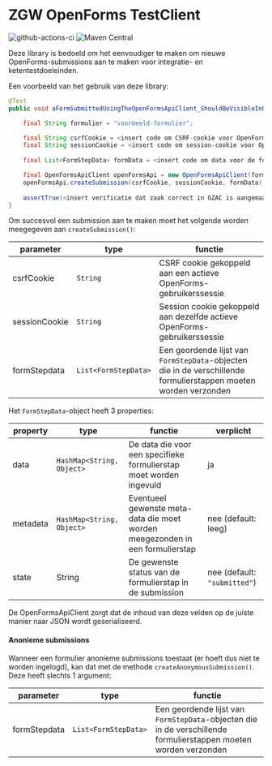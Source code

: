 # ZGW OpenForms TestClient

![github-actions-ci](https://github.com/CommonGround-Testing/zgw-openforms-testclient/actions/workflows/ci.yml/badge.svg) ![Maven Central](https://img.shields.io/maven-central/v/io.github.commonground-testing/zgw-openforms-testclient)


Deze library is bedoeld om het eenvoudiger te maken om nieuwe OpenForms-submissions aan te maken voor integratie- en ketentestdoeleinden.

Een voorbeeld van het gebruik van deze library:

```java
@Test
public void aFormSubmittedUsingTheOpenFormsApiClient_ShouldBeVisibleInGzac() {

    final String formulier = "voorbeeld-formulier";

    final String csrfCookie = <insert code om CSRF-cookie voor OpenForms-sessie op te halen> 
    final String sessionCookie = <insert code om session-cookie voor OpenForms-sessie op te halen> 
    
    final List<FormStepData> formData = <insert code om data voor de formulierstappen te genereren>

    final OpenFormsApiClient openFormsApi = new OpenFormsApiClient(formulier);
    openFormsApi.createSubmission(csrfCookie, sessionCookie, formData);
    
    assertTrue(<insert verificatie dat zaak correct in GZAC is aangemaakt>);
}
```

Om succesvol een submission aan te maken moet het volgende worden meegegeven aan `createSubmission()`:

| parameter | type | functie                                                                                                          | 
| --- | --- |------------------------------------------------------------------------------------------------------------------|
| csrfCookie | `String` | CSRF cookie gekoppeld aan een actieve OpenForms-gebruikerssessie                                                 |
| sessionCookie | `String` | Session cookie gekoppeld aan dezelfde actieve OpenForms-gebruikerssessie                                         |
| formStepdata | `List<FormStepData>` | Een geordende lijst van `FormStepData`-objecten die in de verschillende formulierstappen moeten worden verzonden |

Het `FormStepData`-object heeft 3 properties:

| property | type | functie | verplicht |
| --- | --- | --- | --- |
| data | `HashMap<String, Object>` | De data die voor een specifieke formulierstap moet worden ingevuld | ja |
| metadata | `HashMap<String, Object>` | Eventueel gewenste meta-data die moet worden meegezonden in een formulierstap | nee (default: leeg) |
| state | String | De gewenste status van de formulierstap in de submission | nee (default: `"submitted"`) |

De OpenFormsApiClient zorgt dat de inhoud van deze velden op de juiste manier naar JSON wordt geserialiseerd.

#### Anonieme submissions
Wanneer een formulier anonieme submissions toestaat (er hoeft dus niet te worden ingelogd), kan dat met de methode `createAnonymousSubmission()`. Deze heeft slechts 1 argument:

| parameter | type | functie                                                                                                          |
| --- | --- |------------------------------------------------------------------------------------------------------------------|
| formStepdata | `List<FormStepData>` | Een geordende lijst van `FormStepData`-objecten die in de verschillende formulierstappen moeten worden verzonden |
